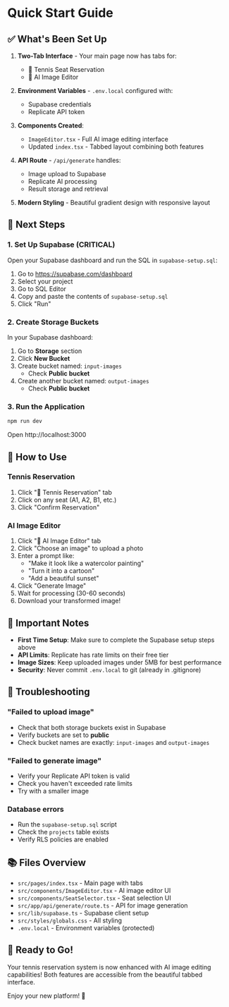 # Quick Start Guide

## ✅ What's Been Set Up

1. **Two-Tab Interface** - Your main page now has tabs for:
   - 🎾 Tennis Seat Reservation
   - 🎨 AI Image Editor

2. **Environment Variables** - `.env.local` configured with:
   - Supabase credentials
   - Replicate API token

3. **Components Created**:
   - `ImageEditor.tsx` - Full AI image editing interface
   - Updated `index.tsx` - Tabbed layout combining both features

4. **API Route** - `/api/generate` handles:
   - Image upload to Supabase
   - Replicate AI processing
   - Result storage and retrieval

5. **Modern Styling** - Beautiful gradient design with responsive layout

## 🚀 Next Steps

### 1. Set Up Supabase (CRITICAL)

Open your Supabase dashboard and run the SQL in `supabase-setup.sql`:

1. Go to https://supabase.com/dashboard
2. Select your project
3. Go to SQL Editor
4. Copy and paste the contents of `supabase-setup.sql`
5. Click "Run"

### 2. Create Storage Buckets

In your Supabase dashboard:

1. Go to **Storage** section
2. Click **New Bucket**
3. Create bucket named: `input-images`
   - Check **Public bucket**
4. Create another bucket named: `output-images`
   - Check **Public bucket**

### 3. Run the Application

```bash
npm run dev
```

Open http://localhost:3000

## 🎨 How to Use

### Tennis Reservation
1. Click "🎾 Tennis Reservation" tab
2. Click on any seat (A1, A2, B1, etc.)
3. Click "Confirm Reservation"

### AI Image Editor
1. Click "🎨 AI Image Editor" tab
2. Click "Choose an image" to upload a photo
3. Enter a prompt like:
   - "Make it look like a watercolor painting"
   - "Turn it into a cartoon"
   - "Add a beautiful sunset"
4. Click "Generate Image"
5. Wait for processing (30-60 seconds)
6. Download your transformed image!

## 📝 Important Notes

- **First Time Setup**: Make sure to complete the Supabase setup steps above
- **API Limits**: Replicate has rate limits on their free tier
- **Image Sizes**: Keep uploaded images under 5MB for best performance
- **Security**: Never commit `.env.local` to git (already in .gitignore)

## 🔧 Troubleshooting

### "Failed to upload image"
- Check that both storage buckets exist in Supabase
- Verify buckets are set to **public**
- Check bucket names are exactly: `input-images` and `output-images`

### "Failed to generate image"
- Verify your Replicate API token is valid
- Check you haven't exceeded rate limits
- Try with a smaller image

### Database errors
- Run the `supabase-setup.sql` script
- Check the `projects` table exists
- Verify RLS policies are enabled

## 📚 Files Overview

- `src/pages/index.tsx` - Main page with tabs
- `src/components/ImageEditor.tsx` - AI image editor UI
- `src/components/SeatSelector.tsx` - Seat selection UI
- `src/app/api/generate/route.ts` - API for image generation
- `src/lib/supabase.ts` - Supabase client setup
- `src/styles/globals.css` - All styling
- `.env.local` - Environment variables (protected)

## 🎉 Ready to Go!

Your tennis reservation system is now enhanced with AI image editing capabilities! Both features are accessible from the beautiful tabbed interface.

Enjoy your new platform! 🚀

